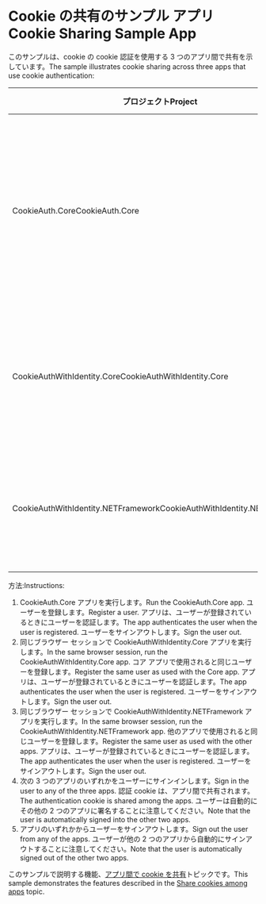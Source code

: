 # <a name="cookie-sharing-sample-app"></a><span data-ttu-id="c7d17-101">Cookie の共有のサンプル アプリ</span><span class="sxs-lookup"><span data-stu-id="c7d17-101">Cookie Sharing Sample App</span></span>

<span data-ttu-id="c7d17-102">このサンプルは、cookie の cookie 認証を使用する 3 つのアプリ間で共有を示しています。</span><span class="sxs-lookup"><span data-stu-id="c7d17-102">The sample illustrates cookie sharing across three apps that use cookie authentication:</span></span>

| <span data-ttu-id="c7d17-103">プロジェクト</span><span class="sxs-lookup"><span data-stu-id="c7d17-103">Project</span></span>                             | <span data-ttu-id="c7d17-104">説明</span><span class="sxs-lookup"><span data-stu-id="c7d17-104">Description</span></span> |
| ----------------------------------- | ----------- |
| <span data-ttu-id="c7d17-105">CookieAuth.Core</span><span class="sxs-lookup"><span data-stu-id="c7d17-105">CookieAuth.Core</span></span>                     | <span data-ttu-id="c7d17-106">ASP.NET Core の Id を使用せず、ASP.NET 2.0 Razor ページの中核となるアプリ</span><span class="sxs-lookup"><span data-stu-id="c7d17-106">ASP.NET Core 2.0 Razor Pages app without using ASP.NET Core Identity</span></span> |
| <span data-ttu-id="c7d17-107">CookieAuthWithIdentity.Core</span><span class="sxs-lookup"><span data-stu-id="c7d17-107">CookieAuthWithIdentity.Core</span></span>         | <span data-ttu-id="c7d17-108">ASP.NET Core Id を持つ ASP.NET Core 2.0 MVC アプリ</span><span class="sxs-lookup"><span data-stu-id="c7d17-108">ASP.NET Core 2.0 MVC app with ASP.NET Core Identity</span></span> |
| <span data-ttu-id="c7d17-109">CookieAuthWithIdentity.NETFramework</span><span class="sxs-lookup"><span data-stu-id="c7d17-109">CookieAuthWithIdentity.NETFramework</span></span> | <span data-ttu-id="c7d17-110">ASP.NET Identity Framework 4.6.1 の ASP.NET MVC アプリ</span><span class="sxs-lookup"><span data-stu-id="c7d17-110">ASP.NET Framework 4.6.1 MVC app with ASP.NET Identity</span></span> |

<span data-ttu-id="c7d17-111">方法:</span><span class="sxs-lookup"><span data-stu-id="c7d17-111">Instructions:</span></span>

1. <span data-ttu-id="c7d17-112">CookieAuth.Core アプリを実行します。</span><span class="sxs-lookup"><span data-stu-id="c7d17-112">Run the CookieAuth.Core app.</span></span> <span data-ttu-id="c7d17-113">ユーザーを登録します。</span><span class="sxs-lookup"><span data-stu-id="c7d17-113">Register a user.</span></span> <span data-ttu-id="c7d17-114">アプリは、ユーザーが登録されているときにユーザーを認証します。</span><span class="sxs-lookup"><span data-stu-id="c7d17-114">The app authenticates the user when the user is registered.</span></span> <span data-ttu-id="c7d17-115">ユーザーをサインアウトします。</span><span class="sxs-lookup"><span data-stu-id="c7d17-115">Sign the user out.</span></span>
1. <span data-ttu-id="c7d17-116">同じブラウザー セッションで CookieAuthWithIdentity.Core アプリを実行します。</span><span class="sxs-lookup"><span data-stu-id="c7d17-116">In the same browser session, run the CookieAuthWithIdentity.Core app.</span></span> <span data-ttu-id="c7d17-117">コア アプリで使用されると同じユーザーを登録します。</span><span class="sxs-lookup"><span data-stu-id="c7d17-117">Register the same user as used with the Core app.</span></span> <span data-ttu-id="c7d17-118">アプリは、ユーザーが登録されているときにユーザーを認証します。</span><span class="sxs-lookup"><span data-stu-id="c7d17-118">The app authenticates the user when the user is registered.</span></span> <span data-ttu-id="c7d17-119">ユーザーをサインアウトします。</span><span class="sxs-lookup"><span data-stu-id="c7d17-119">Sign the user out.</span></span>
1. <span data-ttu-id="c7d17-120">同じブラウザー セッションで CookieAuthWithIdentity.NETFramework アプリを実行します。</span><span class="sxs-lookup"><span data-stu-id="c7d17-120">In the same browser session, run the CookieAuthWithIdentity.NETFramework app.</span></span> <span data-ttu-id="c7d17-121">他のアプリで使用されると同じユーザーを登録します。</span><span class="sxs-lookup"><span data-stu-id="c7d17-121">Register the same user as used with the other apps.</span></span> <span data-ttu-id="c7d17-122">アプリは、ユーザーが登録されているときにユーザーを認証します。</span><span class="sxs-lookup"><span data-stu-id="c7d17-122">The app authenticates the user when the user is registered.</span></span> <span data-ttu-id="c7d17-123">ユーザーをサインアウトします。</span><span class="sxs-lookup"><span data-stu-id="c7d17-123">Sign the user out.</span></span>
1. <span data-ttu-id="c7d17-124">次の 3 つのアプリのいずれかをユーザーにサインインします。</span><span class="sxs-lookup"><span data-stu-id="c7d17-124">Sign in the user to any of the three apps.</span></span> <span data-ttu-id="c7d17-125">認証 cookie は、アプリ間で共有されます。</span><span class="sxs-lookup"><span data-stu-id="c7d17-125">The authentication cookie is shared among the apps.</span></span> <span data-ttu-id="c7d17-126">ユーザーは自動的にその他の 2 つのアプリに署名することに注意してください。</span><span class="sxs-lookup"><span data-stu-id="c7d17-126">Note that the user is automatically signed into the other two apps.</span></span>
1. <span data-ttu-id="c7d17-127">アプリのいずれかからユーザーをサインアウトします。</span><span class="sxs-lookup"><span data-stu-id="c7d17-127">Sign out the user from any of the apps.</span></span> <span data-ttu-id="c7d17-128">ユーザーが他の 2 つのアプリから自動的にサインアウトすることに注意してください。</span><span class="sxs-lookup"><span data-stu-id="c7d17-128">Note that the user is automatically signed out of the other two apps.</span></span>

<span data-ttu-id="c7d17-129">このサンプルで説明する機能、[アプリ間で cookie を共有](https://docs.microsoft.com/aspnet/core/security/cookie-sharing)トピックです。</span><span class="sxs-lookup"><span data-stu-id="c7d17-129">This sample demonstrates the features described in the [Share cookies among apps](https://docs.microsoft.com/aspnet/core/security/cookie-sharing) topic.</span></span>

